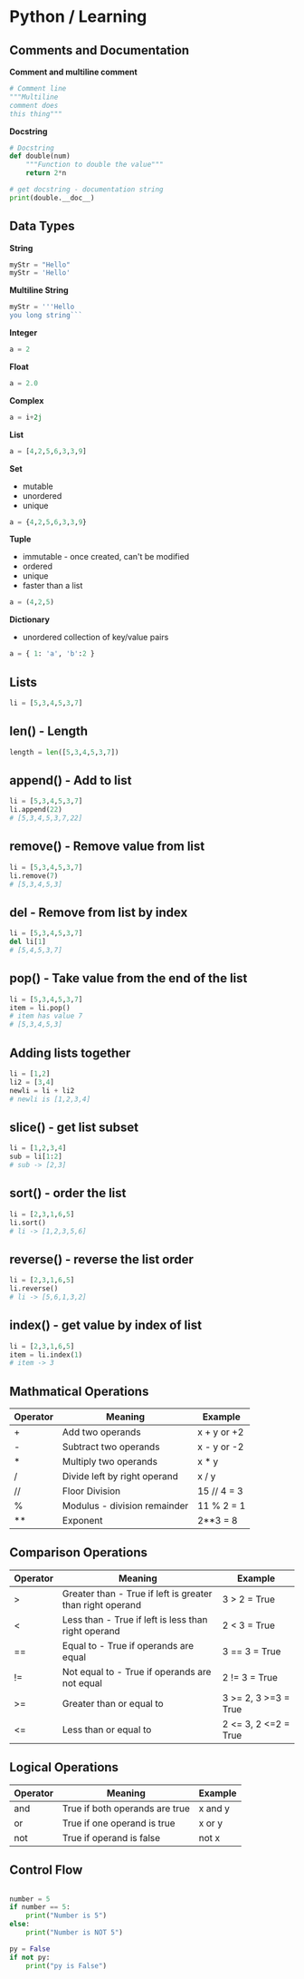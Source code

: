 # Python / Learning

## Comments and Documentation

**Comment and multiline comment**

```python
# Comment line
"""Multiline
comment does
this thing"""
```

**Docstring**
```python
# Docstring
def double(num)
    """Function to double the value"""
    return 2*n

# get docstring - documentation string
print(double.__doc__)

```


## Data Types

**String**
```python
myStr = "Hello"
myStr = 'Hello'
```

**Multiline String**
```python
myStr = '''Hello
you long string```
```

**Integer**

```python
a = 2
```


**Float**

```python
a = 2.0
```

**Complex**
```python
a = i+2j
```

**List**
```python
a = [4,2,5,6,3,3,9]
```


**Set**

+ mutable
+ unordered
+ unique

```python
a = {4,2,5,6,3,3,9}
```

**Tuple**

+ immutable - once created, can't be modified
+ ordered
+ unique
+ faster than a list

```python
a = (4,2,5)
```

**Dictionary**

+ unordered collection of key/value pairs

```python
a = { 1: 'a', 'b':2 }
```



## Lists

```python
li = [5,3,4,5,3,7]
```

## len() - Length

```python
length = len([5,3,4,5,3,7])
```

## append() - Add to list

```python
li = [5,3,4,5,3,7]
li.append(22)
# [5,3,4,5,3,7,22]
```

## remove() - Remove value from list

```python
li = [5,3,4,5,3,7]
li.remove(7)
# [5,3,4,5,3]
```

## del - Remove from list by index

```python
li = [5,3,4,5,3,7]
del li[1]
# [5,4,5,3,7]
```

## pop() - Take value from the end of the list

```python
li = [5,3,4,5,3,7]
item = li.pop()
# item has value 7
# [5,3,4,5,3]
```

## Adding lists together

```python
li = [1,2]
li2 = [3,4]
newli = li + li2
# newli is [1,2,3,4]
```

## slice() - get list subset

```python
li = [1,2,3,4]
sub = li[1:2]
# sub -> [2,3]
```

## sort() - order the list

```python
li = [2,3,1,6,5]
li.sort()
# li -> [1,2,3,5,6]
```

## reverse() - reverse the list order

```python
li = [2,3,1,6,5]
li.reverse()
# li -> [5,6,1,3,2]
```

## index() - get value by index of list

```python
li = [2,3,1,6,5]
item = li.index(1)
# item -> 3
```

## Mathmatical Operations

| Operator   | Meaning                                 | Example       |
|------------|-----------------------------------------|---------------|
| +          | Add two operands                        | x + y or +2   |
| -          | Subtract two operands                   | x - y or -2   |
| *          | Multiply two operands                   | x * y         |
| /          | Divide left by right operand            | x / y         |
| //         | Floor Division                          | 15 // 4 = 3   |
| %          | Modulus - division remainder            | 11 % 2 = 1    |
| **         | Exponent                                | 2**3 = 8      |


## Comparison Operations

| Operator   | Meaning                                                    | Example                  |
|------------|------------------------------------------------------------|--------------------------|
| >          | Greater than - True if left is greater than right operand  | 3 > 2 = True             |
| <          | Less than - True if left is less than right operand        | 2 < 3 = True             |
| ==         | Equal to - True if operands are equal                      | 3 == 3 = True            |
| !=         | Not equal to - True if operands are not equal              | 2 != 3 = True            |
| >=         | Greater than or equal to                                   | 3 >= 2, 3 >=3 = True     |
| <=         | Less than or equal to                                      | 2 <= 3, 2 <=2 = True     |


## Logical Operations

| Operator   | Meaning                                                    | Example                  |
|------------|------------------------------------------------------------|--------------------------|
| and        | True if both operands are true                             | x and y                  |
| or         | True if one operand is true                                | x or y                   |
| not        | True if operand is false                                   | not x                    |



## Control Flow


```python

number = 5
if number == 5:
    print("Number is 5")
else:
    print("Number is NOT 5")

py = False
if not py:
    print("py is False")

```
